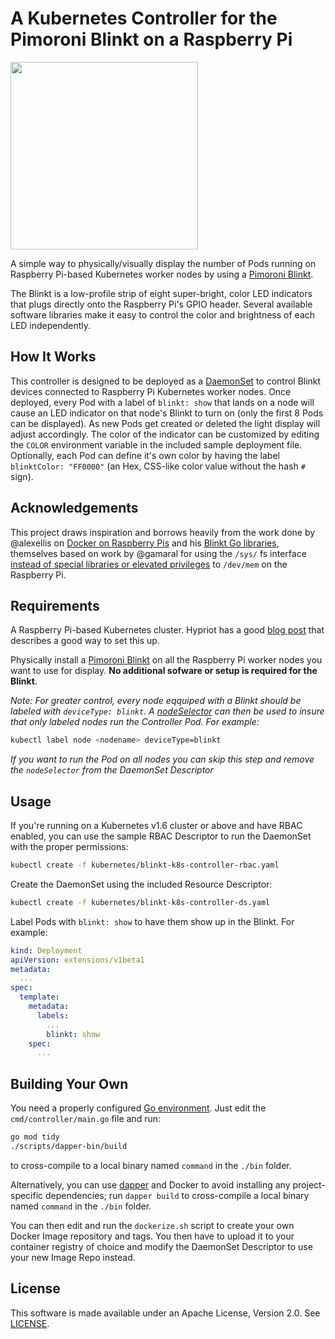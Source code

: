 # A Kubernetes Controller for the Pimoroni Blinkt on a Raspberry Pi #

<img src="https://github.com/apprenda/blinkt-k8s-controller/raw/master/images/rpi-minicluster.jpg" width="300" />

A simple way to physically/visually display the number of Pods running on Raspberry Pi-based Kubernetes worker nodes by using a [Pimoroni Blinkt](https://shop.pimoroni.com/products/blinkt).

The Blinkt is a low-profile strip of eight super-bright, color LED indicators that plugs directly onto the Raspberry Pi's GPIO header. Several available software libraries make it easy to control the color and brightness of each LED independently.

## How It Works ##

This controller is designed to be deployed as a [DaemonSet](https://kubernetes.io/docs/admin/daemons/) to control Blinkt devices connected to Raspberry Pi Kubernetes worker nodes. Once deployed, every Pod with a label of `blinkt: show` that lands on a node will cause an LED indicator on that node's Blinkt to turn on (only the first 8 Pods can be displayed). As new Pods get created or deleted the light display will adjust accordingly. The color of the indicator can be customized by editing the `COLOR` environment variable in the included sample deployment file. Optionally, each Pod can define it's own color by having the label `blinktColor: "FF0000"` (an Hex, CSS-like color value without the hash `#` sign).

## Acknowledgements ##

This project draws inspiration and borrows heavily from the work done by @alexellis on [Docker on Raspberry Pis](http://blog.alexellis.io/visiting-pimoroni/) and his [Blinkt Go libraries](https://github.com/alexellis/blinkt_go), themselves based on work by @gamaral for using the `/sys/` fs interface [instead of special libraries or elevated privileges](https://guillermoamaral.com/read/rpi-gpio-c-sysfs/) to `/dev/mem` on the Raspberry Pi.

## Requirements ##

A Raspberry Pi-based Kubernetes cluster. Hypriot has a good [blog post](https://blog.hypriot.com/post/setup-kubernetes-raspberry-pi-cluster/) that describes a good way to set this up. 

Physically install a [Pimoroni Blinkt](https://shop.pimoroni.com/products/blinkt) on all the Raspberry Pi worker nodes you want to use for display. **No additional sofware or setup is required for the Blinkt**.

*Note: For greater control, every node eqquiped with a Blinkt should be labeled with `deviceType: blinkt`. A [nodeSelector](https://kubernetes.io/docs/admin/daemons/#running-pods-on-only-some-nodes) can then be used to insure that only labeled nodes run the Controller Pod. For example:*

```sh
kubectl label node <nodename> deviceType=blinkt
```

*If you want to run the Pod on all nodes you can skip this step and remove the `nodeSelector` from the DaemonSet Descriptor*

## Usage ##

If you're running on a Kubernetes v1.6 cluster or above and have RBAC enabled, you can use the sample RBAC Descriptor to run the DaemonSet with the proper permissions:

```sh
kubectl create -f kubernetes/blinkt-k8s-controller-rbac.yaml
```

Create the DaemonSet using the included Resource Descriptor:

```sh
kubectl create -f kubernetes/blinkt-k8s-controller-ds.yaml
```

Label Pods with `blinkt: show` to have them show up in the Blinkt. For example:
```yaml
kind: Deployment
apiVersion: extensions/v1beta1
metadata:
  ...
spec:
  template:
    metadata:
      labels:
        ...
        blinkt: show
    spec:
      ...
```

## Building Your Own ##

You need a properly configured [Go environment](https://golang.org). Just edit the `cmd/controller/main.go` file and run:

```sh
go mod tidy
./scripts/dapper-bin/build
```

to cross-compile to a local binary named `command` in the `./bin` folder.

Alternatively, you can use [dapper](https://github.com/rancher/dapper) and Docker to avoid installing any project-specific dependencies; run `dapper build` to cross-compile a local binary named `command` in the `./bin` folder.

You can then edit and run the `dockerize.sh` script to create your own Docker Image repository and tags.
You then have to upload it to your container registry of choice and modify the DaemonSet Descriptor to use your new Image Repo instead.



## License ##

This software is made available under an Apache License, Version 2.0. See [LICENSE](./LICENSE).
